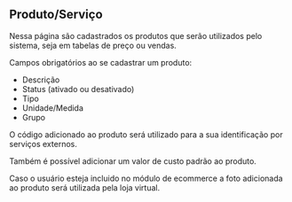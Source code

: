 ## Produto/Serviço

Nessa página são cadastrados os produtos que serão utilizados pelo sistema, seja em tabelas de preço ou vendas.

Campos obrigatórios ao se cadastrar um produto:
- Descrição
- Status (ativado ou desativado)
- Tipo
- Unidade/Medida
- Grupo

O código adicionado ao produto será utilizado para a sua identificação por serviços externos.

Também é possível adicionar um valor de custo padrão ao produto.

Caso o usuário esteja incluido no módulo de ecommerce a foto adicionada ao produto será utilizada pela loja virtual.